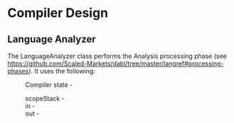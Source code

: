 # Compiler Design

## Language Analyzer

The LanguageAnalyzer class performs the Analysis processing phase
(see https://github.com/Scaled-Markets/dabl/tree/master/langref#processing-phases).
It uses the following:

<dl>
<dd>Compiler state - </dd>

<dl>
<dd>scopeStack - </dd>
<dd>in - </dd>
<dd>out - </dd>
</dl>


</dl>
